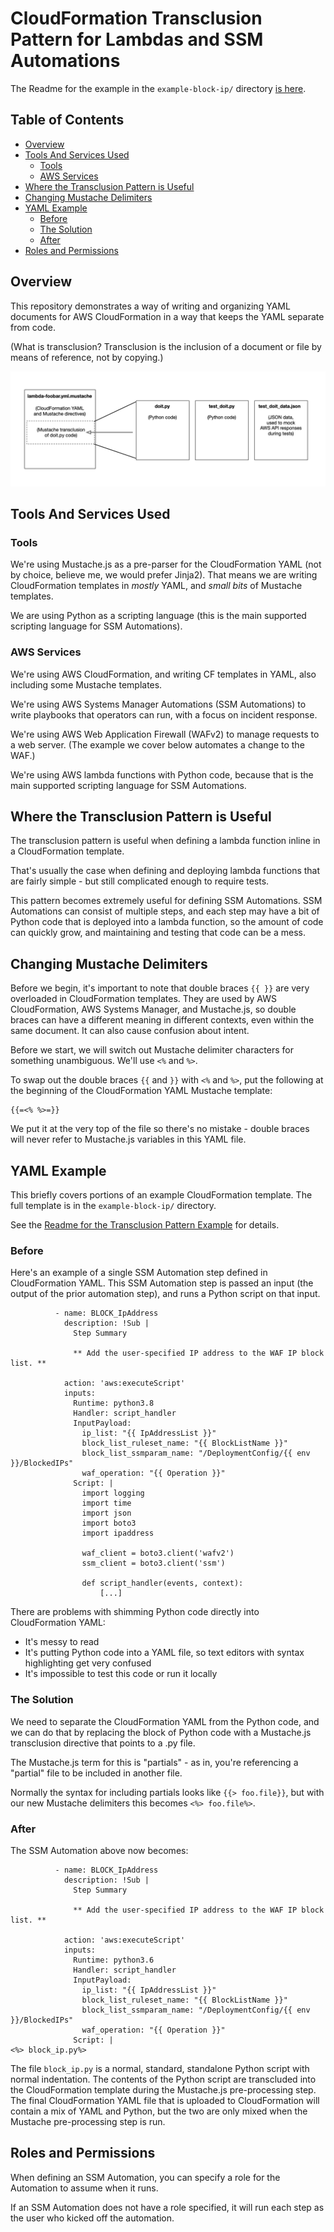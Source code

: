 # CloudFormation Transclusion Pattern for Lambdas and SSM Automations

The Readme for the example in the `example-block-ip/` directory
[is here](example-block-ip/Readme.md).

## Table of Contents

* [Overview](#overview)
* [Tools And Services Used](#tools-and-services-used)
  * [Tools](#tools)
  * [AWS Services](#aws-services)
* [Where the Transclusion Pattern is Useful](#where-the-transclusion-pattern-is-useful)
* [Changing Mustache Delimiters](#changing-mustache-delimiters)
* [YAML Example](#yaml-example)
  * [Before](#before)
  * [The Solution](#the-solution)
  * [After](#after)
* [Roles and Permissions](#roles-and-permissions)

## Overview

This repository demonstrates a way of writing and organizing
YAML documents for AWS CloudFormation in a way that keeps
the YAML separate from code.

(What is transclusion? Transclusion is the inclusion of a document
or file by means of reference, not by copying.)

![Transclusion pattern illustration](transclusion.png)

## Tools And Services Used

### Tools

We're using Mustache.js as a pre-parser for the CloudFormation YAML (not by choice, believe me, we would prefer Jinja2).
That means we are writing CloudFormation templates in _mostly_ YAML, and _small bits_ of Mustache templates.

We are using Python as a scripting language (this is the main supported scripting language
for SSM Automations).

### AWS Services

We're using AWS CloudFormation, and writing CF templates in YAML, also including some Mustache templates.

We're using AWS Systems Manager Automations (SSM Automations) to write playbooks that operators can run, with a
focus on incident response.

We're using AWS Web Application Firewall (WAFv2) to manage requests to a web server.
(The example we cover below automates a change to the WAF.)

We're using AWS lambda functions with Python code, because that is the main supported scripting language for
SSM Automations.


## Where the Transclusion Pattern is Useful

The transclusion pattern is useful when defining a lambda function
inline in a CloudFormation template.

That's usually the case when defining and deploying lambda functions
that are fairly simple - but still complicated enough to require tests.

This pattern becomes extremely useful for defining SSM Automations.
SSM Automations can consist of multiple steps, and each step may have a bit
of Python code that is deployed into a lambda function, so the amount of
code can quickly grow, and maintaining and testing that code can be a mess.

## Changing Mustache Delimiters

Before we begin, it's important to note that double braces `{{ }}` are very overloaded
in CloudFormation templates. They are used by AWS CloudFormation, AWS Systems Manager,
and Mustache.js, so double braces can have a different meaning in different contexts,
even within the same document. It can also cause confusion about intent.

Before we start, we will switch out Mustache delimiter characters for something
unambiguous. We'll use `<%` and `%>`.

To swap out the double braces `{{` and `}}` with `<%` and `%>`,
put the following at the beginning of the CloudFormation YAML Mustache template:

```
{{=<% %>=}}
```

We put it at the very top of the file so there's no mistake - double braces
will never refer to Mustache.js variables in this YAML file.

## YAML Example

This briefly covers portions of an example CloudFormation template.
The full template is in the `example-block-ip/` directory.

See the [Readme for the Transclusion Pattern Example](example-block-ip/Readme.md)
for details.

### Before

Here's an example of a single SSM Automation step defined in CloudFormation YAML.
This SSM Automation step is passed an input (the output of the prior automation step),
and runs a Python script on that input.

```
          - name: BLOCK_IpAddress
            description: !Sub |
              Step Summary

              ** Add the user-specified IP address to the WAF IP block list. **

            action: 'aws:executeScript'
            inputs:
              Runtime: python3.8
              Handler: script_handler
              InputPayload:
                ip_list: "{{ IpAddressList }}"
                block_list_ruleset_name: "{{ BlockListName }}"
                block_list_ssmparam_name: "/DeploymentConfig/{{ env }}/BlockedIPs"
                waf_operation: "{{ Operation }}"
              Script: |
                import logging
                import time
                import json
                import boto3
                import ipaddress
                
                waf_client = boto3.client('wafv2')
                ssm_client = boto3.client('ssm')
                
                def script_handler(events, context):
                    [...]
```

There are problems with shimming Python code directly into CloudFormation YAML:

* It's messy to read
* It's putting Python code into a YAML file, so text editors with syntax highlighting get very confused
* It's impossible to test this code or run it locally

### The Solution

We need to separate the CloudFormation YAML from the Python code, and we can
do that by replacing the block of Python code with a Mustache.js transclusion
directive that points to a .py file.

The Mustache.js term for this is "partials" - as in, you're referencing
a "partial" file to be included in another file.

Normally the syntax for including partials looks like `{{> foo.file}}`,
but with our new Mustache delimiters this becomes `<%> foo.file%>`.

### After

The SSM Automation above now becomes:

```
          - name: BLOCK_IpAddress
            description: !Sub |
              Step Summary

              ** Add the user-specified IP address to the WAF IP block list. **

            action: 'aws:executeScript'
            inputs:
              Runtime: python3.6
              Handler: script_handler
              InputPayload:
                ip_list: "{{ IpAddressList }}"
                block_list_ruleset_name: "{{ BlockListName }}"
                block_list_ssmparam_name: "/DeploymentConfig/{{ env }}/BlockedIPs"
                waf_operation: "{{ Operation }}"
              Script: |
<%> block_ip.py%>
```

The file `block_ip.py` is a normal, standard, standalone Python script
with normal indentation. The contents of the Python script are transcluded
into the CloudFormation template during the Mustache.js pre-processing step.
The final CloudFormation YAML file that is uploaded to CloudFormation will
contain a mix of YAML and Python, but the two are only mixed when the
Mustache pre-processing step is run.

## Roles and Permissions

When defining an SSM Automation, you can specify a role for the Automation
to assume when it runs.

If an SSM Automation does not have a role specified, it will run each step as the
user who kicked off the automation.
